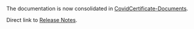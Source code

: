 The documentation is now consolidated in [CovidCertificate-Documents](https://github.com/admin-ch/CovidCertificate-Documents).

Direct link to [Release Notes](https://github.com/admin-ch/CovidCertificate-Documents/release-notes).

